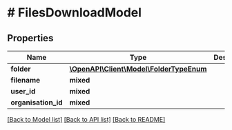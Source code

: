 # # FilesDownloadModel

## Properties

Name | Type | Description | Notes
------------ | ------------- | ------------- | -------------
**folder** | [**\OpenAPI\Client\Model\FolderTypeEnum**](FolderTypeEnum.md) |  |
**filename** | **mixed** |  |
**user_id** | **mixed** |  | [optional]
**organisation_id** | **mixed** |  | [optional]

[[Back to Model list]](../../README.md#models) [[Back to API list]](../../README.md#endpoints) [[Back to README]](../../README.md)
